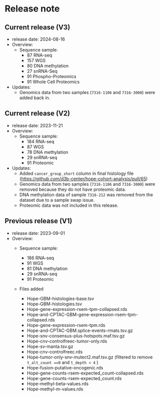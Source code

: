 # Release note

## Current release (V3)
- release date: 2024-08-16
- Overview:
  - Sequence sample:
    - 87 RNA-seq
    - 157 WGS
    - 80 DNA methylation
    - 27 snRNA-Seq
    - 91 Phospho-Proteomics
    - 91 Whole Cell Proteomics
- Updates: 
  - Genomics data from two samples (`7316-1106` and `7316-3000`) were added back in.


## Current release (V2)
- release date: 2023-11-21
- Overview:
  - Sequence sample:
    - 184 RNA-seq
    - 87 WGS
    - 78 DNA methylation
    - 29 snRNA-seq
    - 91 Proteomic
- Updates: 
  - Added `cancer_group_short` column in final histology file (https://github.com/d3b-center/hope-cohort-analysis/pull/65)
  - Genomics data from two samples (`7316-1106` and `7316-3000`) were removed because they do not have proteomic data.
  - DNA methylation data of sample `7316-212` was removed from the dataset due to a sample swap issue. 
  - Proteomic data was not included in this release.  


## Previous release (V1)
- release date: 2023-09-01
- Overview: 
  - Sequence sample:
    - 186 RNA-seq
    - 91 WGS
    - 81 DNA methylation
    - 29 snRNA-seq
    - 91 Proteomic
    
  - Files added
    - Hope-GBM-histologies-base.tsv
    - Hope-GBM-histologies.tsv
    - Hope-gene-expression-rsem-tpm-collapsed.rds
    - Hope-and-CPTAC-GBM-gene-expression-rsem-tpm-collapsed.rds  
    - Hope-gene-expression-rsem-tpm.rds
    - Hope-and-CPTAC-GBM.splice-events-rmats.tsv.gz		   
    - Hope-snv-consensus-plus-hotspots.maf.tsv.gz
    - Hope-cnv-controlfreec-tumor-only.rds			   
    - Hope-sv-manta.tsv.gz
    - Hope-cnv-controlfreec.rds				   
    - Hope-tumor-only-snv-mutect2.maf.tsv.gz (filtered to remove `t_alt_count ==0` and `t_depth < 4` )
    - Hope-fusion-putative-oncogenic.rds
    - Hope-gene-counts-rsem-expected_count-collapsed.rds	   
    - Hope-gene-counts-rsem-expected_count.rds
    - Hope-methyl-beta-values.rds
    - Hope-methyl-m-values.rds
